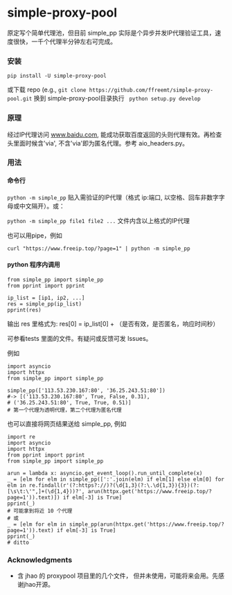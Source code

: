 # simple-proxy-pool

原定写个简单代理池，但目前 simple_pp 实际是个异步并发IP代理验证工具，速度很快，一千个代理半分钟左右可完成。

### 安装

```pip install -U simple-proxy-pool```

或下载 repo (e.g., ```git clone https://github.com/ffreemt/simple-proxy-pool.git``` 换到 simple-proxy-pool目录执行 ```
python setup.py develop```

### 原理

经过IP代理访问 www.baidu.com, 能成功获取百度返回的头则代理有效。再检查头里面时候含'via', 不含'via'即为匿名代理。参考 aio_headers.py。

### 用法

#### 命令行

```python -m simple_pp``` 贴入需验证的IP代理（格式 ip:端口, 以空格、回车非数字字母或中文隔开）。或：

```python -m simple_pp file1 file2 ...``` 文件内含以上格式的IP代理

也可以用pipe，例如
```
curl "https://www.freeip.top/?page=1" | python -m simple_pp
```

#### python 程序内调用
```
from simple_pp import simple_pp
from pprint import pprint

ip_list = [ip1, ip2, ...]
res = simple_pp(ip_list)
pprint(res)
```

输出 res 里格式为: res[0] = ip_list[0] + （是否有效，是否匿名，响应时间秒）

可参看tests 里面的文件。有疑问或反馈可发 Issues。

例如
```
import asyncio
import httpx
from simple_pp import simple_pp

simple_pp(['113.53.230.167:80', '36.25.243.51:80'])
#-> [('113.53.230.167:80', True, False, 0.31),
# ('36.25.243.51:80', True, True, 0.51)]
# 第一个代理为透明代理，第二个代理为匿名代理

```
也可以直接将网页结果送给 simple_pp, 例如
```
import re
import asyncio
import httpx
from pprint import pprint
from simple_pp import simple_pp

arun = lambda x: asyncio.get_event_loop().run_until_complete(x)
_ = [elm for elm in simple_pp([':'.join(elm) if elm[1] else elm[0] for elm in re.findall(r'(?:https?://)?(\d{1,3}(?:\.\d{1,3}){3})(?:[\s\t:\'",]+(\d{1,4}))?', arun(httpx.get('https://www.freeip.top/?page=1')).text)]) if elm[-3] is True]
pprint(_)
# 可能拿到将近 10 个代理
# 或
_ = [elm for elm in simple_pp(arun(httpx.get('https://www.freeip.top/?page=1')).text) if elm[-3] is True]
pprint(_)
# ditto

```

### Acknowledgments

* 含 jhao 的 proxypool 项目里的几个文件， 但并未使用，可能将来会用。先感谢jhao开源。
